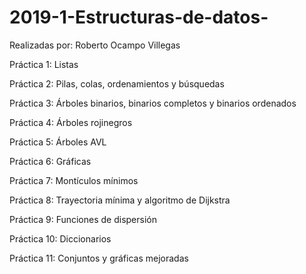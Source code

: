# 2019-1-Estructuras-de-datos-
Realizadas por: Roberto Ocampo Villegas 


Práctica 1: Listas

Práctica 2: Pilas, colas, ordenamientos y búsquedas

Práctica 3: Árboles binarios, binarios completos y binarios ordenados

Práctica 4: Árboles rojinegros

Práctica 5: Árboles AVL

Práctica 6: Gráficas

Práctica 7: Montículos mínimos

Práctica 8: Trayectoria mínima y algoritmo de Dijkstra

Práctica 9: Funciones de dispersión

Práctica 10: Diccionarios

Práctica 11: Conjuntos y gráficas mejoradas
